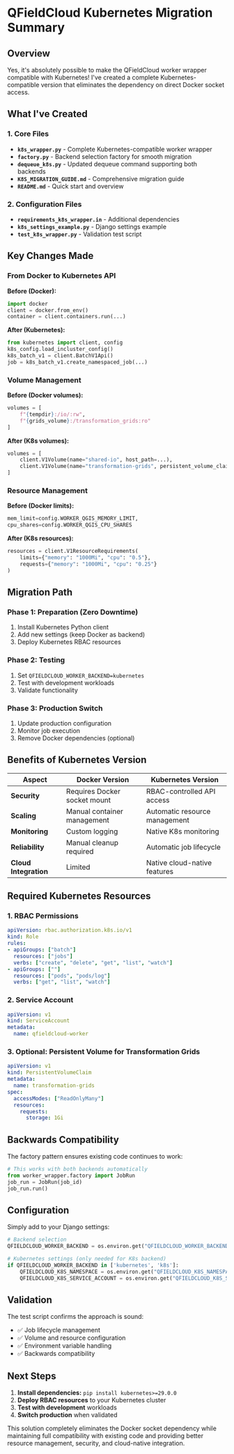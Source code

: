 # QFieldCloud Kubernetes Migration Summary

## Overview

Yes, it's absolutely possible to make the QFieldCloud worker wrapper compatible with Kubernetes! I've created a complete Kubernetes-compatible version that eliminates the dependency on direct Docker socket access.

## What I've Created

### 1. Core Files

- **`k8s_wrapper.py`** - Complete Kubernetes-compatible worker wrapper
- **`factory.py`** - Backend selection factory for smooth migration
- **`dequeue_k8s.py`** - Updated dequeue command supporting both backends
- **`K8S_MIGRATION_GUIDE.md`** - Comprehensive migration guide
- **`README.md`** - Quick start and overview

### 2. Configuration Files

- **`requirements_k8s_wrapper.in`** - Additional dependencies
- **`k8s_settings_example.py`** - Django settings example
- **`test_k8s_wrapper.py`** - Validation test script

## Key Changes Made

### From Docker to Kubernetes API

**Before (Docker):**

```python
import docker
client = docker.from_env()
container = client.containers.run(...)
```

**After (Kubernetes):**

```python
from kubernetes import client, config
k8s_config.load_incluster_config()
k8s_batch_v1 = client.BatchV1Api()
job = k8s_batch_v1.create_namespaced_job(...)
```

### Volume Management

**Before (Docker volumes):**

```python
volumes = [
    f"{tempdir}:/io/:rw",
    f"{grids_volume}:/transformation_grids:ro"
]
```

**After (K8s volumes):**

```python
volumes = [
    client.V1Volume(name="shared-io", host_path=...),
    client.V1Volume(name="transformation-grids", persistent_volume_claim=...)
]
```

### Resource Management

**Before (Docker limits):**

```python
mem_limit=config.WORKER_QGIS_MEMORY_LIMIT,
cpu_shares=config.WORKER_QGIS_CPU_SHARES
```

**After (K8s resources):**

```python
resources = client.V1ResourceRequirements(
    limits={"memory": "1000Mi", "cpu": "0.5"},
    requests={"memory": "1000Mi", "cpu": "0.25"}
)
```

## Migration Path

### Phase 1: Preparation (Zero Downtime)

1. Install Kubernetes Python client
2. Add new settings (keep Docker as backend)
3. Deploy Kubernetes RBAC resources

### Phase 2: Testing

1. Set `QFIELDCLOUD_WORKER_BACKEND=kubernetes`
2. Test with development workloads
3. Validate functionality

### Phase 3: Production Switch

1. Update production configuration
2. Monitor job execution
3. Remove Docker dependencies (optional)

## Benefits of Kubernetes Version

| Aspect | Docker Version | Kubernetes Version |
|--------|---------------|-------------------|
| **Security** | Requires Docker socket mount | RBAC-controlled API access |
| **Scaling** | Manual container management | Automatic resource management |
| **Monitoring** | Custom logging | Native K8s monitoring |
| **Reliability** | Manual cleanup required | Automatic job lifecycle |
| **Cloud Integration** | Limited | Native cloud-native features |

## Required Kubernetes Resources

### 1. RBAC Permissions

```yaml
apiVersion: rbac.authorization.k8s.io/v1
kind: Role
rules:
- apiGroups: ["batch"]
  resources: ["jobs"]
  verbs: ["create", "delete", "get", "list", "watch"]
- apiGroups: [""]
  resources: ["pods", "pods/log"]
  verbs: ["get", "list", "watch"]
```

### 2. Service Account

```yaml
apiVersion: v1
kind: ServiceAccount
metadata:
  name: qfieldcloud-worker
```

### 3. Optional: Persistent Volume for Transformation Grids

```yaml
apiVersion: v1
kind: PersistentVolumeClaim
metadata:
  name: transformation-grids
spec:
  accessModes: ["ReadOnlyMany"]
  resources:
    requests:
      storage: 1Gi
```

## Backwards Compatibility

The factory pattern ensures existing code continues to work:

```python
# This works with both backends automatically
from worker_wrapper.factory import JobRun
job_run = JobRun(job_id)
job_run.run()
```

## Configuration

Simply add to your Django settings:

```python
# Backend selection
QFIELDCLOUD_WORKER_BACKEND = os.environ.get("QFIELDCLOUD_WORKER_BACKEND", "docker")

# Kubernetes settings (only needed for K8s backend)
if QFIELDCLOUD_WORKER_BACKEND in ['kubernetes', 'k8s']:
    QFIELDCLOUD_K8S_NAMESPACE = os.environ.get("QFIELDCLOUD_K8S_NAMESPACE", "default")
    QFIELDCLOUD_K8S_SERVICE_ACCOUNT = os.environ.get("QFIELDCLOUD_K8S_SERVICE_ACCOUNT", "qfieldcloud-worker")
```

## Validation

The test script confirms the approach is sound:

- ✅ Job lifecycle management
- ✅ Volume and resource configuration
- ✅ Environment variable handling
- ✅ Backwards compatibility

## Next Steps

1. **Install dependencies:** `pip install kubernetes>=29.0.0`
2. **Deploy RBAC resources** to your Kubernetes cluster
3. **Test with development** workloads
4. **Switch production** when validated

This solution completely eliminates the Docker socket dependency while maintaining full compatibility with existing code and providing better resource management, security, and cloud-native integration.
